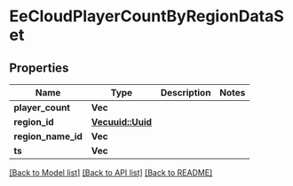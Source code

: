 # EeCloudPlayerCountByRegionDataSet

## Properties

Name | Type | Description | Notes
------------ | ------------- | ------------- | -------------
**player_count** | **Vec<i64>** |  | 
**region_id** | [**Vec<uuid::Uuid>**](uuid::Uuid.md) |  | 
**region_name_id** | **Vec<String>** |  | 
**ts** | **Vec<i64>** |  | 

[[Back to Model list]](../README.md#documentation-for-models) [[Back to API list]](../README.md#documentation-for-api-endpoints) [[Back to README]](../README.md)


